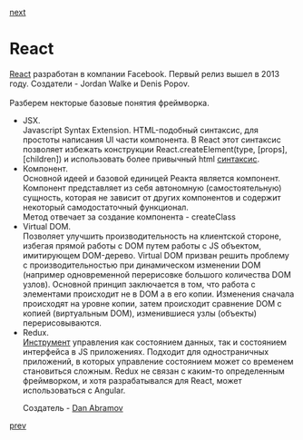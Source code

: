 <a href="04.md">next</a>

<h1>React</h1>

<div>
<a href="https://reactjs.org/">React</a> разработан в компании Facebook. Первый релиз вышел в 2013 году. Создатели - Jordan Walke и Denis Popov.
</div>

<br/>

<div>
Разберем некторые базовые понятия фреймворка.

<ul>
<li>
JSX.
<br/>
Javascript Syntax Extension.
HTML-подобный синтаксис, для простоты написания UI части компонента.
В React этот синтаксис позволяет избежать конструкции React.createElement(type, [props], [children]) и использовать более привычный html
<a href="https://reactjs.org/docs/react-without-jsx.html">синтаксис</a>.
</li>
<li>
Компонент.
<br/>
Основной идеей и базовой единицей Реакта является компонент. Компонент представляет из себя автономную (самостоятельную) сущность,
которая не зависит от других компонентов и содержит некоторый  самодостаточный функционал.
<br/>
Метод отвечает за создание компонента - createClass
</li>
<li>
Virtual DOM.
<br/>
Позволяет улучшить производительность на клиентской стороне, избегая прямой работы с DOM путем работы с JS объектом, имитирующем DOM-дерево.
Virtual DOM призван решить проблему с производительностью при динамическом изменении DOM (например одновременной перерисовке большого количества DOM узлов).
Основной принцип заключается в том, что работа с элементами происходит не в DOM а в его копии.
Изменения сначала происходят на уровне копии, затем происходит сравнение DOM с копией (виртуальным DOM), изменившиеся узлы (объекты) перерисовываются.
</li>
<li>
Redux.
<br/>
<a href="http://redux.js.org/">Инструмент</a> управления как состоянием данных, так и состоянием интерфейса в JS приложениях.
Подходит для одностраничных приложений, в которых управление состоянием может со временем становиться сложным.
Redux не связан с каким-то определенным фреймворком, и хотя разрабатывался для React, может использоваться с Angular.

<br/>

Создатель - <a href="https://pbs.twimg.com/profile_images/906557353549598720/oapgW_Fp_400x400.jpg">Dan Abramov</a>
</li>
</ul>

</div>

<a href="02.md">prev</a>
